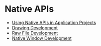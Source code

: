 # Native APIs

- [Using Native APIs in Application Projects](napi-guidelines.md)
- [Drawing Development](drawing-guidelines.md)
- [Raw File Development](rawfile-guidelines.md)
- [Native Window Development](native-window-guidelines.md)


